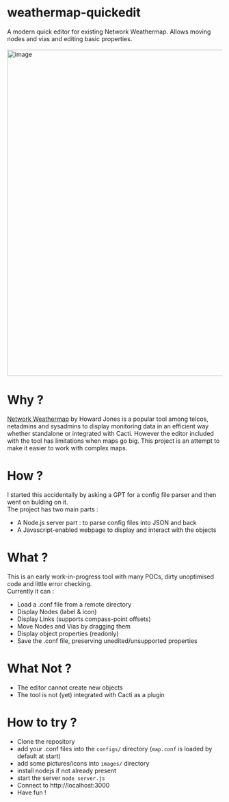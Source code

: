 # weathermap-quickedit
A modern quick editor for existing Network Weathermap. Allows moving nodes and vias and editing basic properties.\
\
<img width="1028" height="761" alt="image" src="https://github.com/user-attachments/assets/864162a1-8289-4ee3-b13c-faac969355ec" />

# Why ?
[Network Weathermap](http://www.network-weathermap.com/) by Howard Jones is a popular tool among telcos, netadmins and sysadmins to display monitoring data in an efficient way whether standalone or integrated with Cacti.
However the editor included with the tool has limitations when maps go big.
This project is an attempt to make it easier to work with complex maps.
# How ?
I started this accidentally by asking a GPT for a config file parser and then went on bulding on it.\
The project has two main parts :
- A Node.js server part : to parse config files into JSON and back
- A Javascript-enabled webpage to display and interact with the objects
# What ?
This is an early work-in-progress tool with many POCs, dirty unoptimised code and little error checking.\
Currently it can :
- Load a .conf file from a remote directory
- Display Nodes (label & icon)
- Display Links (supports compass-point offsets)
- Move Nodes and Vias by dragging them
- Display object properties (readonly)
- Save the .conf file, preserving unedited/unsupported properties
# What Not ?
- The editor cannot create new objects
- The tool is not (yet) integrated with Cacti as a plugin
# How to try ?
- Clone the repository
- add your .conf files into the `configs/` directory (`map.conf` is loaded by default at start)
- add some pictures/icons into `images/` directory
- install nodejs if not already present
- start the server `node server.js`
- Connect to http://localhost:3000
- Have fun !

